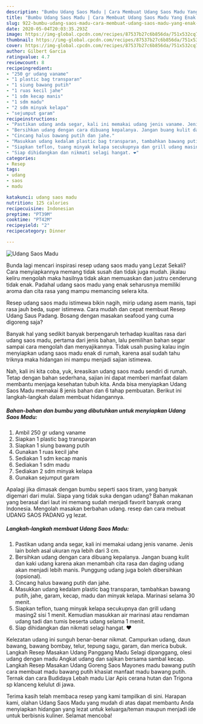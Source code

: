 ```yaml
---
description: "Bumbu Udang Saos Madu | Cara Membuat Udang Saos Madu Yang Enak Dan Mudah"
title: "Bumbu Udang Saos Madu | Cara Membuat Udang Saos Madu Yang Enak Dan Mudah"
slug: 922-bumbu-udang-saos-madu-cara-membuat-udang-saos-madu-yang-enak-dan-mudah
date: 2020-05-04T20:03:35.293Z
image: https://img-global.cpcdn.com/recipes/87537b27c6b856da/751x532cq70/udang-saos-madu-foto-resep-utama.jpg
thumbnail: https://img-global.cpcdn.com/recipes/87537b27c6b856da/751x532cq70/udang-saos-madu-foto-resep-utama.jpg
cover: https://img-global.cpcdn.com/recipes/87537b27c6b856da/751x532cq70/udang-saos-madu-foto-resep-utama.jpg
author: Gilbert Garcia
ratingvalue: 4.7
reviewcount: 8
recipeingredient:
- "250 gr udang vaname"
- "1 plastic bag transparan"
- "1 siung bawang putih"
- "1 ruas kecil jahe"
- "1 sdm kecap manis"
- "1 sdm madu"
- "2 sdm minyak kelapa"
- "sejumput garam"
recipeinstructions:
- "Pastikan udang anda segar, kali ini memakai udang jenis vaname. Jenis lain boleh asal ukuran nya lebih dari 3 cm."
- "Bersihkan udang dengan cara dibuang kepalanya. Jangan buang kulit dan kaki udang karena akan menambah cita rasa dan daging udang akan menjadi lebih manis. Punggung udang juga boleh dibersihkan (opsional)."
- "Cincang halus bawang putih dan jahe."
- "Masukkan udang kedalam plastic bag transparan, tambahkan bawang putih, jahe, garam, kecap, madu dan minyak kelapa. Marinasi selama 30 menit."
- "Siapkan teflon, tuang minyak kelapa secukupnya dan grill udang masing2 sisi 1 menit. Kemudian masukkan air marinasi atau rendaman udang tadi dan tumis beserta udang selama 1 menit."
- "Siap dihidangkan dan nikmati selagi hangat. ❤️"
categories:
- Resep
tags:
- udang
- saos
- madu

katakunci: udang saos madu 
nutrition: 125 calories
recipecuisine: Indonesian
preptime: "PT39M"
cooktime: "PT42M"
recipeyield: "2"
recipecategory: Dinner

---
```



![Udang Saos Madu](https://img-global.cpcdn.com/recipes/87537b27c6b856da/751x532cq70/udang-saos-madu-foto-resep-utama.jpg)

Bunda lagi mencari inspirasi resep udang saos madu yang Lezat Sekali? Cara menyiapkannya memang tidak susah dan tidak juga mudah. jikalau keliru mengolah maka hasilnya tidak akan memuaskan dan justru cenderung tidak enak. Padahal udang saos madu yang enak seharusnya memiliki aroma dan cita rasa yang mampu memancing selera kita.

Resep udang saos madu istimewa bikin nagih, mirip udang asem manis, tapi rasa jauh beda, super istimewa. Cara mudah dan cepat membuat Resep Udang Saus Padang. Bosang dengan masakan seafood yang cuma digoreng saja?

Banyak hal yang sedikit banyak berpengaruh terhadap kualitas rasa dari udang saos madu, pertama dari jenis bahan, lalu pemilihan bahan segar sampai cara mengolah dan menyajikannya. Tidak usah pusing kalau ingin menyiapkan udang saos madu enak di rumah, karena asal sudah tahu triknya maka hidangan ini mampu menjadi sajian istimewa.


Nah, kali ini kita coba, yuk, kreasikan udang saos madu sendiri di rumah. Tetap dengan bahan sederhana, sajian ini dapat memberi manfaat dalam membantu menjaga kesehatan tubuh kita. Anda bisa menyiapkan Udang Saos Madu memakai 8 jenis bahan dan 6 tahap pembuatan. Berikut ini langkah-langkah dalam membuat hidangannya.

<!--inarticleads1-->

##### Bahan-bahan dan bumbu yang dibutuhkan untuk menyiapkan Udang Saos Madu:

1. Ambil 250 gr udang vaname
1. Siapkan 1 plastic bag transparan
1. Siapkan 1 siung bawang putih
1. Gunakan 1 ruas kecil jahe
1. Sediakan 1 sdm kecap manis
1. Sediakan 1 sdm madu
1. Sediakan 2 sdm minyak kelapa
1. Gunakan sejumput garam


Apalagi jika dimasak dengan bumbu seperti saos tiram, yang banyak digemari dari mulai. Siapa yang tidak suka dengan udang? Bahan makanan yang berasal dari laut ini memang sudah menjadi favorit banyak orang Indonesia. Mengolah masakan berbahan udang. resep dan cara mebuat UDANG SAOS PADANG yg lezat. 

<!--inarticleads2-->

##### Langkah-langkah membuat Udang Saos Madu:

1. Pastikan udang anda segar, kali ini memakai udang jenis vaname. Jenis lain boleh asal ukuran nya lebih dari 3 cm.
1. Bersihkan udang dengan cara dibuang kepalanya. Jangan buang kulit dan kaki udang karena akan menambah cita rasa dan daging udang akan menjadi lebih manis. Punggung udang juga boleh dibersihkan (opsional).
1. Cincang halus bawang putih dan jahe.
1. Masukkan udang kedalam plastic bag transparan, tambahkan bawang putih, jahe, garam, kecap, madu dan minyak kelapa. Marinasi selama 30 menit.
1. Siapkan teflon, tuang minyak kelapa secukupnya dan grill udang masing2 sisi 1 menit. Kemudian masukkan air marinasi atau rendaman udang tadi dan tumis beserta udang selama 1 menit.
1. Siap dihidangkan dan nikmati selagi hangat. ❤️


Kelezatan udang ini sunguh benar-benar nikmat. Campurkan udang, daun bawang, bawang bombay, telur, tepung sagu, garam, dan merica bubuk. Langkah Resep Masakan Udang Panggang Madu Selagi dipanggang, olesi udang dengan madu Angkat udang dan sajikan bersama sambal kecap. Langkah Resep Masakan Udang Goreng Saos Mayones madu bawang putih cara membuat madu bawang putih khasiat manfaat madu bawang putih. Ternak dan cara Budidaya Lebah madu Liar Apis cerana hutan dan Trigona sp klanceng kelulut di jawa. 

Terima kasih telah membaca resep yang kami tampilkan di sini. Harapan kami, olahan Udang Saos Madu yang mudah di atas dapat membantu Anda menyiapkan hidangan yang lezat untuk keluarga/teman maupun menjadi ide untuk berbisnis kuliner. Selamat mencoba!

